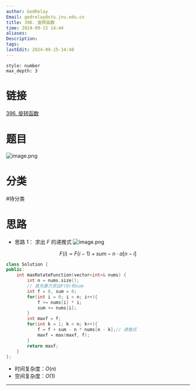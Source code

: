 ```yaml
---
author: GedRelay
Email: gedrelay@stu.jnu.edu.cn
title: 396. 旋转函数
time: 2024-09-15 14:44
aliases: 
Description: 
tags: 
lastEdit: 2024-09-15-14:48
---
```


```toc
style: number
max_depth: 3
```

# 链接
[396. 旋转函数](https://leetcode.cn/problems/rotate-function/) 

# 题目
![image.png](https://ged-pic-bed.oss-cn-guangzhou.aliyuncs.com/img/202409151444319.png)


# 分类
#待分类

# 思路
- 思路 1：
求出 ${F }$ 的递推式
![image.png](https://ged-pic-bed.oss-cn-guangzhou.aliyuncs.com/img/202409151447245.png)

$$
F\left( i \right) =F\left( i-1 \right) +sum -n\cdot a\left[ n-i \right] 
$$


```cpp
class Solution {
public:
    int maxRotateFunction(vector<int>& nums) {
        int n = nums.size();
        // 首先暴力求出F(0)和sum
        int f = 0, sum = 0;
        for(int i = 0; i < n; i++){
            f += nums[i] * i;
            sum += nums[i];
        }
        int maxf = f;
        for(int k = 1; k < n; k++){
            f = f + sum - n * nums[n - k];// 递推式
            maxf = max(maxf, f);
        }
        return maxf;
    }
};
```


- 时间复杂度：${O\left( n \right)  }$  
- 空间复杂度：${O\left( 1 \right)  }$ 


---

